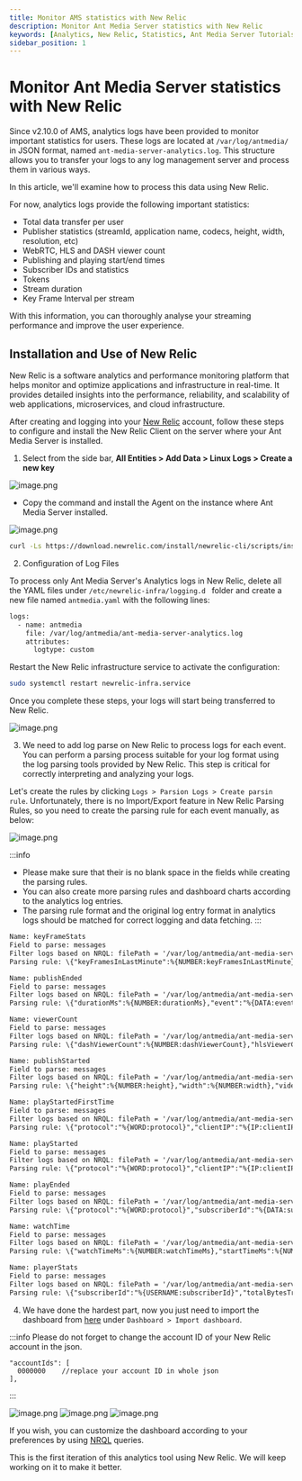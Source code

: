 ```yaml
---
title: Monitor AMS statistics with New Relic
description: Monitor Ant Media Server statistics with New Relic
keywords: [Analytics, New Relic, Statistics, Ant Media Server Tutorials]
sidebar_position: 1
---
```


# Monitor Ant Media Server statistics with New Relic

Since v2.10.0 of AMS, analytics logs have been provided to monitor important statistics for users. These logs are located at `/var/log/antmedia/` in JSON format, named `ant-media-server-analytics.log`. This structure allows you to transfer your logs to any log management server and process them in various ways. 

In this article, we'll examine how to process this data using New Relic. 

For now, analytics logs provide the following important statistics:

* Total data transfer per user
* Publisher statistics (streamId, application name, codecs, height, width, resolution, etc)
* WebRTC, HLS and DASH viewer count
* Publishing and playing start/end times
* Subscriber IDs and statistics
* Tokens
* Stream duration
* Key Frame Interval per stream

With this information, you can thoroughly analyse your streaming performance and improve the user experience.

## Installation and Use of New Relic

New Relic is a software analytics and performance monitoring platform that helps monitor and optimize applications and infrastructure in real-time. It provides detailed insights into the performance, reliability, and scalability of web applications, microservices, and cloud infrastructure.

After creating and logging into your [New Relic](https://newrelic.com/) account, follow these steps to configure and install the New Relic Client on the server where your Ant Media Server is installed.

1. Select from the side bar, **All Entities > Add Data > Linux Logs > Create a new key**

![image.png](@site/static/img/analytics/antmedia-analytics-new-relic-1.png)

- Copy the command and install the Agent on the instance where Ant Media Server installed.

![image.png](@site/static/img/analytics/antmedia-analytics-new-relic-2.png)

```bash
curl -Ls https://download.newrelic.com/install/newrelic-cli/scripts/install.sh | bash && sudo NEW_RELIC_API_KEY=NRAK-************YI91R NEW_RELIC_ACCOUNT_ID=44799 NEW_RELIC_REGION=EU /usr/local/bin/newrelic install -y
```

2. Configuration of Log Files

To process only Ant Media Server's Analytics logs in New Relic, delete all the YAML files under `/etc/newrelic-infra/logging.d ` folder and create a new file named `antmedia.yaml` with the following lines:

```bash
logs:
  - name: antmedia
    file: /var/log/antmedia/ant-media-server-analytics.log
    attributes:
      logtype: custom
```

Restart the New Relic infrastructure service to activate the configuration:

```bash
sudo systemctl restart newrelic-infra.service
```

Once you complete these steps, your logs will start being transferred to New Relic.

![image.png](@site/static/img/analytics/antmedia-analytics-new-relic-3.png)


3. We need to add log parse on New Relic to process logs for each event. You can perform a parsing process suitable for your log format using the log parsing tools provided by New Relic. This step is critical for correctly interpreting and analyzing your logs.

Let's create the rules by clicking `Logs > Parsion Logs > Create parsin rule`. Unfortunately, there is no Import/Export feature in New Relic Parsing Rules, so you need to create the parsing rule for each event manually, as below:

![image.png](@site/static/img/analytics/antmedia-analytics-new-relic-4.png)

:::info
- Please make sure that their is no blank space in the fields while creating the parsing rules.
- You can also create more parsing rules and dashboard charts according to the analytics log entries.
- The parsing rule format and the original log entry format in analytics logs should be matched for correct logging and data fetching.
:::

```html
Name: keyFrameStats
Field to parse: messages
Filter logs based on NRQL: filePath = '/var/log/antmedia/ant-media-server-analytics.log'
Parsing rule: \{"keyFramesInLastMinute":%{NUMBER:keyFramesInLastMinute},"keyFrameIntervalMs":%{NUMBER:keyFrameIntervalMs},"event":"%{DATA:event}","timeMs":%{NUMBER:timeMs},"app":"%{DATA:app}","streamId":"%{DATA:streamId}","logSource":"%{DATA:logSource}"\}

Name: publishEnded
Field to parse: messages
Filter logs based on NRQL: filePath = '/var/log/antmedia/ant-media-server-analytics.log'
Parsing rule: \{"durationMs":%{NUMBER:durationMs},"event":"%{DATA:event}","timeMs":%{NUMBER:timeMs},"app":"%{DATA:app}","streamId":"%{DATA:streamId}","logSource":"%{DATA:logSource}"\}

Name: viewerCount
Field to parse: messages
Filter logs based on NRQL: filePath = '/var/log/antmedia/ant-media-server-analytics.log'
Parsing rule: \{"dashViewerCount":%{NUMBER:dashViewerCount},"hlsViewerCount":%{NUMBER:hlsViewerCount},"webRTCViewerCount":%{NUMBER:webRTCViewerCount},"event":"%{DATA:event}","timeMs":%{NUMBER:timeMs},"app":"%{DATA:app}","streamId":"%{DATA:streamId}","logSource":"%{DATA:logSource}"\}

Name: publishStarted
Field to parse: messages
Filter logs based on NRQL: filePath = '/var/log/antmedia/ant-media-server-analytics.log'
Parsing rule: \{"height":%{NUMBER:height},"width":%{NUMBER:width},"videoCodec":"%{DATA:videoCodec}","audioCodec":"%{DATA:audioCodec}","protocol":"%{WORD:protocol}","event":"%{DATA:event}","timeMs":%{NUMBER:timeMs},"app":"%{DATA:app}","streamId":"%{DATA:streamId}","logSource":"%{DATA:logSource}"\}

Name: playStartedFirstTime
Field to parse: messages
Filter logs based on NRQL: filePath = '/var/log/antmedia/ant-media-server-analytics.log'
Parsing rule: \{"protocol":"%{WORD:protocol}","clientIP":"%{IP:clientIP}","subscriberId":"%{DATA:subscriberId}","event":"%{DATA:event}","timeMs":%{NUMBER:timeMs},"app":"%{DATA:app}","streamId":"%{DATA:streamId}","logSource":"%{DATA:logSource}"\}

Name: playStarted
Field to parse: messages
Filter logs based on NRQL: filePath = '/var/log/antmedia/ant-media-server-analytics.log'
Parsing rule: \{"protocol":"%{WORD:protocol}","clientIP":"%{IP:clientIP}","subscriberId":"%{DATA:subscriberId}","event":"%{DATA:event}","timeMs":%{NUMBER:timeMs},"app":"%{DATA:app}","streamId":"%{DATA:streamId}","logSource":"%{DATA:logSource}"\}

Name: playEnded
Field to parse: messages
Filter logs based on NRQL: filePath = '/var/log/antmedia/ant-media-server-analytics.log'
Parsing rule: \{"protocol":"%{WORD:protocol}","subscriberId":"%{DATA:subscriberId}","event":"%{DATA:event}","timeMs":%{NUMBER:timeMs},"app":"%{DATA:app}","streamId":"%{DATA:streamId}","logSource":"%{DATA:logSource}"\}

Name: watchTime
Field to parse: messages
Filter logs based on NRQL: filePath = '/var/log/antmedia/ant-media-server-analytics.log'
Parsing rule: \{"watchTimeMs":%{NUMBER:watchTimeMs},"startTimeMs":%{NUMBER:startTimeMs},"protocol":"%{WORD:protocol}","clientIP":"%{IP:clientIP}","subscriberId":"%{DATA:subscriberId}","event":"%{DATA:event}","timeMs":%{NUMBER:timeMs},"app":"%{DATA:app}","streamId":"%{DATA:streamId}","logSource":"%{DATA:logSource}"\}

Name: playerStats
Field to parse: messages
Filter logs based on NRQL: filePath = '/var/log/antmedia/ant-media-server-analytics.log'
Parsing rule: \{"subscriberId":"%{USERNAME:subscriberId}","totalBytesTransferred":%{INT:totalBytesTransferred},"byteTransferred":%{INT:byteTransferred},"event":"%{WORD:event}","timeMs":%{NUMBER:timeMs},"app":"%{WORD:app}","streamId":"%{USERNAME:streamId}","logSource":"%{WORD:logSource}"\}
```

4. We have done the hardest part, now you just need to import the dashboard from [here](https://raw.githubusercontent.com/ant-media/Scripts/master/monitor/ams-new-relic-dashboard.json) under `Dashboard > Import dashboard`. 

:::info
Please do not forget to change the account ID of your New Relic account in the json.

    "accountIds": [
      0000000    //replace your account ID in whole json
    ],
 :::

![image.png](@site/static/img/analytics/antmedia-analytics-new-relic-5.png)
![image.png](@site/static/img/analytics/antmedia-analytics-new-relic-6.png)
![image.png](@site/static/img/analytics/antmedia-analytics-new-relic-7.png)


If you wish, you can customize the dashboard according to your preferences by using [NRQL](https://docs.newrelic.com/docs/nrql/get-started/introduction-nrql-new-relics-query-language/) queries.

This is the first iteration of this analytics tool using New Relic. We will keep working on it to make it better.
